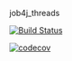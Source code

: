job4j_threads

[![Build Status](https://travis-ci.com/BogdanProkopenko1/job4j_threads.svg?branch=master)](https://travis-ci.com/BogdanProkopenko1/job4j_threads)

[![codecov](https://codecov.io/gh/BogdanProkopenko1/job4j_threads/branch/master/graph/badge.svg?token=JHI7H2Y512)](https://codecov.io/gh/BogdanProkopenko1/job4j_threads)